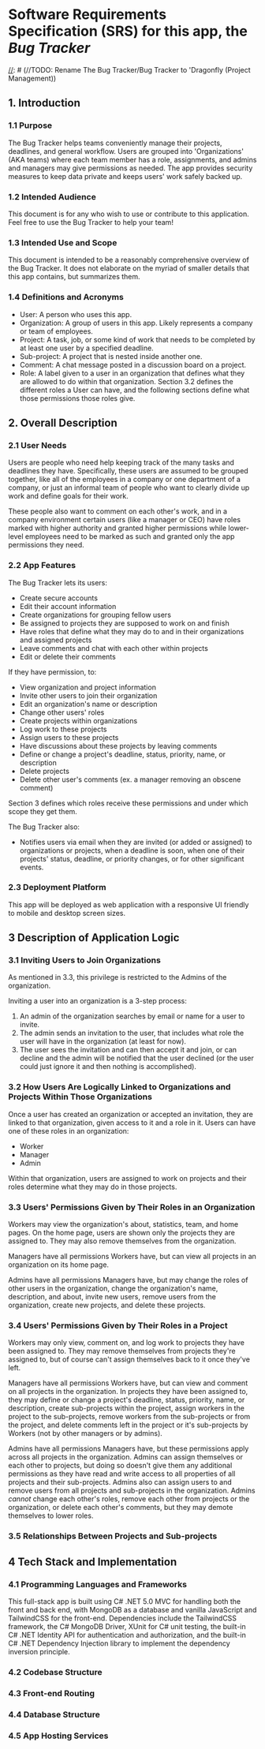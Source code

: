# Software Requirements Specification (SRS) for this app, the *Bug Tracker*

[//]: # (//TODO: Add license to repo)
[//]: # (//TODO: Rename The Bug Tracker/Bug Tracker to 'Dragonfly (Project Management))
## 1. Introduction

### 1.1 Purpose
The Bug Tracker helps teams conveniently manage their projects, deadlines, and general workflow. Users are grouped into 'Organizations' (AKA teams) where each team member has a role, assignments, and admins and managers may give permissions as needed. The app provides security measures to keep data private and keeps users' work safely backed up.

### 1.2 Intended Audience
This document is for any who wish to use or contribute to this application. Feel free to use the Bug Tracker to help your team!

### 1.3 Intended Use and Scope
This document is intended to be a reasonably comprehensive overview of the Bug Tracker. It does not elaborate on the myriad of smaller details that this app contains, but summarizes them.

### 1.4 Definitions and Acronyms
- User: A person who uses this app.
- Organization: A group of users in this app. Likely represents a company or team of employees.
- Project: A task, job, or some kind of work that needs to be completed by at least one user by a specified deadline.
- Sub-project: A project that is nested inside another one.
- Comment: A chat message posted in a discussion board on a project.
- Role: A label given to a user in an organization that defines what they are allowed to do within that organization. Section 3.2 defines the different roles a User can have, and the following sections define what those permissions those roles give.

[//]: # (//TODO: define assignments?)


## 2. Overall Description

### 2.1 User Needs
Users are people who need help keeping track of the many tasks and deadlines they have. Specifically, these users are assumed to be grouped together, like all of the employees in a company or one department of a company, or just an informal team of people who want to clearly divide up work and define goals for their work.

These people also want to comment on each other's work, and in a company environment certain users (like a manager or CEO) have roles marked with higher authority and granted higher permissions while lower-level employees need to be marked as such and granted only the app permissions they need.

### 2.2 App Features
The Bug Tracker lets its users:
- Create secure accounts
- Edit their account information
- Create organizations for grouping fellow users
- Be assigned to projects they are supposed to work on and finish
- Have roles that define what they may do to and in their organizations and assigned projects
- Leave comments and chat with each other within projects
- Edit or delete their comments

If they have permission, to:
- View organization and project information
- Invite other users to join their organization
- Edit an organization's name or description
- Change other users' roles
- Create projects within organizations
- Log work to these projects
- Assign users to these projects
- Have discussions about these projects by leaving comments
- Define or change a project's deadline, status, priority, name, or description
- Delete projects
- Delete other user's comments (ex. a manager removing an obscene comment)

Section 3 defines which roles receive these permissions and under which scope they get them.

The Bug Tracker also:
- Notifies users via email when they are invited (or added or assigned) to organizations or projects, when a deadline is soon, when one of their projects' status, deadline, or priority changes, or for other significant events.

### 2.3 Deployment Platform
This app will be deployed as web application with a responsive UI friendly to mobile and desktop screen sizes.


## 3 Description of Application Logic

### 3.1 Inviting Users to Join Organizations
As mentioned in 3.3, this privilege is restricted to the Admins of the organization.

Inviting a user into an organization is a 3-step process:
1) An admin of the organization searches by email or name for a user to invite.
2) The admin sends an invitation to the user, that includes what role the user will have in the organization (at least for now).
3) The user sees the invitation and can then accept it and join, or can decline and the admin will be notified that the user declined (or the user could just ignore it and then nothing is accomplished).

### 3.2 How Users Are Logically Linked to Organizations and Projects Within Those Organizations
Once a user has created an organization or accepted an invitation, they are linked to that organization, given access to it and a role in it.
Users can have one of these roles in an organization:
- Worker
- Manager
- Admin

Within that organization, users are assigned to work on projects and their roles determine what they may do in those projects.

### 3.3 Users' Permissions Given by Their Roles in an Organization
Workers may view the organization's about, statistics, team, and home pages. On the home page, users are shown only the projects they are assigned to. They may also remove themselves from the organization.

Managers have all permissions Workers have, but can view all projects in an organization on its home page.

Admins have all permissions Managers have, but may change the roles of other users in the organization, change the organization's name, description, and about, invite new users, remove users from the organization, create new projects, and delete these projects.

### 3.4 Users' Permissions Given by Their Roles in a Project
Workers may only view, comment on, and log work to projects they have been assigned to. They may remove themselves from projects they're assigned to, but of course can't assign themselves back to it once they've left.

Managers have all permissions Workers have, but can view and comment on all projects in the organization. In projects they have been assigned to, they may define or change a project's deadline, status, priority, name, or description, create sub-projects within the project, assign workers in the project to the sub-projects, remove workers from the sub-projects or from the project, and delete comments left in the project or it's sub-projects by Workers (not by other managers or by admins).

Admins have all permissions Managers have, but these permissions apply across all projects in the organization. Admins can assign themselves or each other to projects, but doing so doesn't give them any additional permissions as they have read and write access to all properties of all projects and their sub-projects. Admins also can assign users to and remove users from all projects and sub-projects in the organization. Admins *cannot* change each other's roles, remove each other from projects or the organization, or delete each other's comments, but they may demote themselves to lower roles.

### 3.5 Relationships Between Projects and Sub-projects


## 4 Tech Stack and Implementation

### 4.1 Programming Languages and Frameworks
This full-stack app is built using C# .NET 5.0 MVC for handling both the front and back end, with MongoDB as a database and vanilla JavaScript and TailwindCSS for the front-end. Dependencies include the TailwindCSS framework, the C# MongoDB Driver, XUnit for C# unit testing, the built-in C# .NET Identity API for authentication and authorization, and the built-in C# .NET Dependency Injection library to implement the dependency inversion principle.

[//]: # (//TODO: mention emailing framework)

### 4.2 Codebase Structure

### 4.3 Front-end Routing

### 4.4 Database Structure

### 4.5 App Hosting Services


[//]: # (//TODO: Finish this SRS and make it more professional)